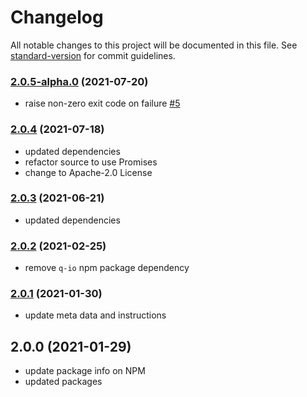 # Changelog

All notable changes to this project will be documented in this file. See [standard-version](https://github.com/conventional-changelog/standard-version) for commit guidelines.

### [2.0.5-alpha.0](https://github.com/MobileFirstLLC/cws-publish/compare/v2.0.4...v2.0.5-alpha.0) (2021-07-20)

- raise non-zero exit code on failure [#5](https://github.com/MobileFirstLLC/cws-publish/issues/5) 

### [2.0.4](https://github.com/MobileFirstLLC/cws-publish/compare/v2.0.3...v2.0.4) (2021-07-18)

- updated dependencies
- refactor source to use Promises
- change to Apache-2.0 License

### [2.0.3](https://github.com/MobileFirstLLC/cws-publish/compare/v2.0.2...v2.0.3) (2021-06-21)

- updated dependencies

### [2.0.2](https://github.com/MobileFirstLLC/cws-publish/compare/v2.0.2-alpha.0...v2.0.2) (2021-02-25)

- remove `q-io` npm package dependency 

### [2.0.1](https://github.com/MobileFirstLLC/cws-publish/compare/v2.0.0...v2.0.1) (2021-01-30)

- update meta data and instructions

## 2.0.0 (2021-01-29)

- update package info on NPM
- updated packages

